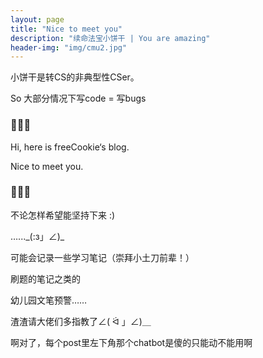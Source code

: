 ```yaml
---
layout: page
title: "Nice to meet you"
description: "续命法宝小饼干 | You are amazing"
header-img: "img/cmu2.jpg"
---
```


小饼干是转CS的非典型性CSer。

So 大部分情况下写code = 写bugs

### 🍪🍪🍪

Hi, here is freeCookie‘s blog.

Nice to meet you. 

### 🍪🍪🍪

不论怎样希望能坚持下来 :)

…..._(:з」∠)\_

可能会记录一些学习笔记（崇拜小土刀前辈！）

刷题的笔记之类的

幼儿园文笔预警……

渣渣请大佬们多指教了∠( ᐛ 」∠)＿

啊对了，每个post里左下角那个chatbot是傻的只能动不能用啊











